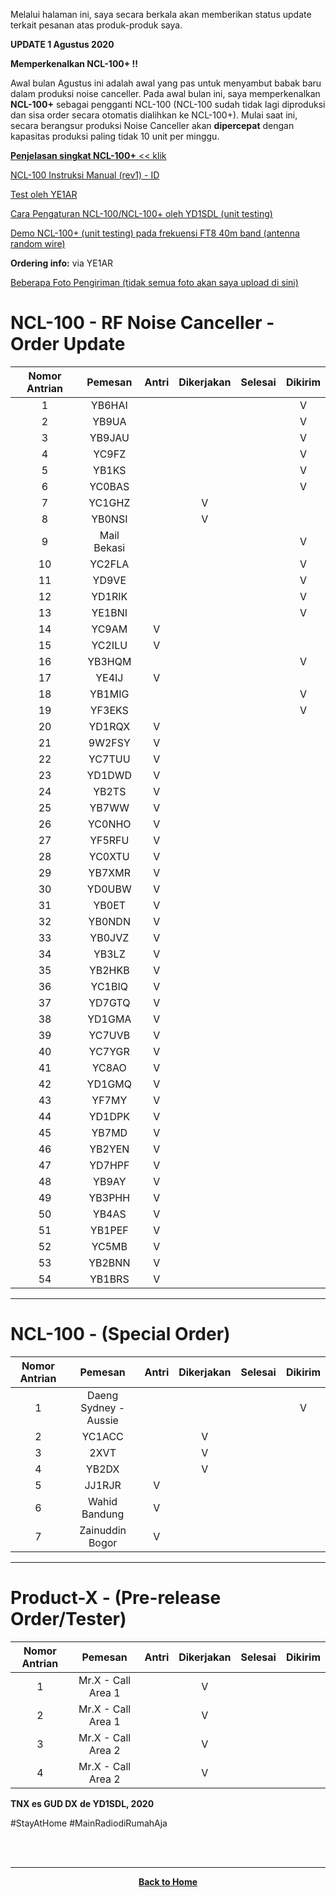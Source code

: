 Melalui halaman ini, saya secara berkala akan memberikan status update terkait pesanan atas produk-produk saya.

**UPDATE 1 Agustus 2020**

**Memperkenalkan NCL-100+ !!**

Awal bulan Agustus ini adalah awal yang pas untuk menyambut babak baru dalam produksi noise canceller. Pada awal bulan ini, saya memperkenalkan **NCL-100+** sebagai pengganti NCL-100 (NCL-100 sudah tidak lagi diproduksi dan sisa order secara otomatis dialihkan ke NCL-100+). Mulai saat ini, secara berangsur produksi Noise Canceller akan **dipercepat** dengan kapasitas produksi paling tidak 10 unit per minggu. 

[**Penjelasan singkat NCL-100+** << klik](../2020-08-01/2020-08-01.md)

[NCL-100 Instruksi Manual (rev1) - ID](./NCL-100_Manual_rev1_ID.pdf)

[Test oleh YE1AR](https://www.youtube.com/watch?v=0mTeQIkwuYI)

[Cara Pengaturan NCL-100/NCL-100+ oleh YD1SDL (unit testing)](https://www.youtube.com/watch?v=hh-UnCXkkAk)

[Demo NCL-100+ (unit testing) pada frekuensi FT8 40m band (antenna random wire)](https://www.youtube.com/watch?v=L7Au5DPx-Jw)

**Ordering info:** via YE1AR

[Beberapa Foto Pengiriman (tidak semua foto akan saya upload di sini)](./FotoKirim/FotoKirim.md)

# NCL-100 - RF Noise Canceller - Order Update

|Nomor Antrian|Pemesan|Antri|Dikerjakan|Selesai|Dikirim|
|:-----------:|:-----:|:---:|:--------:|:-----:|:-----:|
|1            |YB6HAI |      |          |       |   V   |
|2            |YB9UA  |      |          |       |   V   |
|3            |YB9JAU |      |          |       |   V   |
|4            |YC9FZ  |      |          |       |   V   |
|5            |YB1KS  |      |          |       |   V   |
|6            |YC0BAS |      |          |       |   V   |
|7            |YC1GHZ |      |    V     |       |       |
|8            |YB0NSI |      |    V     |       |       |
|9            |Mail Bekasi |     |          |       |   V   |
|10           |YC2FLA |     |          |       |   V   |
|11           |YD9VE  |     |          |       |   V   |
|12           |YD1RIK |     |          |       |   V   |
|13           |YE1BNI |     |          |       |   V   |
|14           |YC9AM  |  V  |          |       |       |
|15           |YC2ILU |  V  |          |       |       |
|16           |YB3HQM |     |          |       |   V   |
|17           |YE4IJ  |  V  |          |       |       |
|18           |YB1MIG |     |          |       |   V   |
|19           |YF3EKS |     |          |       |   V   |
|20           |YD1RQX |  V  |          |       |       |
|21           |9W2FSY |  V  |          |       |       |
|22           |YC7TUU |  V  |          |       |       |
|23           |YD1DWD |  V  |          |       |       |
|24           |YB2TS  |  V  |          |       |       |
|25           |YB7WW  |  V  |          |       |       |
|26           |YC0NHO |  V  |          |       |       |
|27           |YF5RFU |  V  |          |       |       |
|28           |YC0XTU |  V  |          |       |       |
|29           |YB7XMR |  V  |          |       |       |
|30           |YD0UBW |  V  |          |       |       |
|31           |YB0ET  |  V  |          |       |       |
|32           |YB0NDN |  V  |          |       |       |
|33           |YB0JVZ |  V  |          |       |       |
|34           |YB3LZ  |  V  |          |       |       |
|35           |YB2HKB |  V  |          |       |       |
|36           |YC1BIQ |  V  |          |       |       |
|37           |YD7GTQ |  V  |          |       |       |
|38           |YD1GMA |  V  |          |       |       |
|39           |YC7UVB |  V  |          |       |       |
|40           |YC7YGR |  V  |          |       |       |
|41           |YC8AO  |  V  |          |       |       |
|42           |YD1GMQ |  V  |          |       |       |
|43           |YF7MY  |  V  |          |       |       |
|44           |YD1DPK |  V  |          |       |       |
|45           |YB7MD  |  V  |          |       |       |
|46           |YB2YEN |  V  |          |       |       |
|47           |YD7HPF |  V  |          |       |       |
|48           |YB9AY  |  V  |          |       |       |
|49           |YB3PHH |  V  |          |       |       |
|50           |YB4AS  |  V  |          |       |       |
|51           |YB1PEF |  V  |          |       |       |
|52           |YC5MB  |  V  |          |       |       |
|53           |YB2BNN |  V  |          |       |       |
|54           |YB1BRS |  V  |          |       |       |



****

# NCL-100 - (Special Order)

|Nomor Antrian|Pemesan|Antri|Dikerjakan|Selesai|Dikirim|
|:-----------:|:-----:|:---:|:--------:|:-----:|:-----:|
|1            |Daeng Sydney - Aussie   |     |         |       |   V   |
|2            |YC1ACC |     |    V     |       |       |
|3            |2XVT   |     |    V     |       |       |
|4            |YB2DX  |     |    V     |       |       |
|5            |JJ1RJR |  V  |          |       |       |
|6            |Wahid Bandung  |  V  |          |       |       |
|7            |Zainuddin Bogor  |  V  |          |       |       |

****

# Product-X - (Pre-release Order/Tester)

|Nomor Antrian|Pemesan|Antri|Dikerjakan|Selesai|Dikirim|
|:-----------:|:-----:|:---:|:--------:|:-----:|:-----:|
|1            |Mr.X - Call Area 1   |     |    V     |       |       |
|2            |Mr.X - Call Area 1   |     |    V     |       |       |
|3            |Mr.X - Call Area 2   |     |    V     |       |       |
|4            |Mr.X - Call Area 2   |     |    V     |       |       |


**TNX es GUD DX**
**de YD1SDL, 2020**

#StayAtHome #MainRadiodiRumahAja

<br><br>
****
<p align="center">
  <a href="https://handiko.github.io/MyBlog/"> <b>Back to Home</b> </a>
  <br>
</p>
